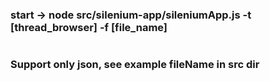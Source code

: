 ### start -> node src/silenium-app/sileniumApp.js -t [thread_browser] -f [file_name]
#
### Support only json, see example fileName in src dir
